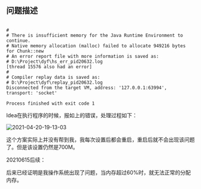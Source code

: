 ## 问题描述

~~~

#
# There is insufficient memory for the Java Runtime Environment to continue.
# Native memory allocation (malloc) failed to allocate 949216 bytes for Chunk::new
# An error report file with more information is saved as:
# D:\Project\dyf\hs_err_pid20632.log
[thread 15576 also had an error]
#
# Compiler replay data is saved as:
# D:\Project\dyf\replay_pid20632.log
Disconnected from the target VM, address: '127.0.0.1:63994', transport: 'socket'

Process finished with exit code 1

~~~

Idea在执行程序的时候，报如上的错误，处理过程如下：

![2021-04-20-19-13-03](https://junjie2018sz.oss-cn-shenzhen.aliyuncs.com/images/2021-04-20-19-13-03.png)

这个方案实际上并没有帮到我，我每次设置后都会重启，重启后就不会出现该问题了。但是该设置仍然是700M。

20210615后续：

后来已经证明是我操作系统出现了问题，当内存超过60%时，就无法正常的分配内存。